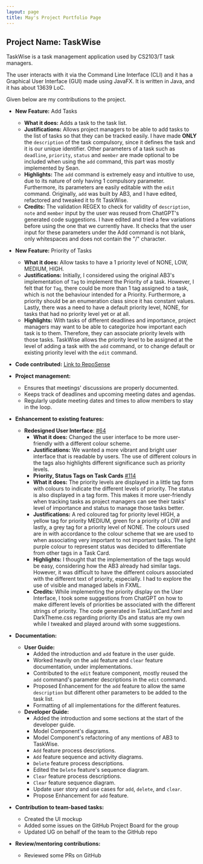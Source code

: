 ```yaml
---
layout: page
title: May's Project Portfolio Page
---
```


## Project Name: TaskWise

TaskWise is a task management application used by CS2103/T task managers.

The user interacts with it via the Command Line Interface (CLI) and it has a Graphical User
Interface (GUI) made using JavaFX. It is written in Java, and it has about 13639 LoC.

Given below are my contributions to the project.

* **New Feature:** Add Tasks
  * **What it does:** Adds a task to the task list.
  * **Justifications:** Allows project managers to be able to add tasks to the list of tasks so that they can
    be tracked easily. I have made **ONLY** the `description` of the task compulsory, since it
    defines the task and it is our unique identifier. Other parameters of a task such as `deadline`, `priority`,
    `status` and `member` are made optional to be included when using the `add` command, this part was mostly
    implemented by Sean.
  * **Highlights:** The `add` command is extremely easy and intuitive to use, due to its nature of only having 1
    compulsory parameter. Furthermore, its parameters are easily editable with the `edit` command. Originally, `add` was
    built by AB3, and I have edited, refactored and tweaked it to fit TaskWise.
  * **Credits:** The validation REGEX to check for validity of `description`, `note` and `member` input by the user
    was reused from ChatGPT's generated code suggestions. I have edited and tried a few variations before using the one that we
    currently have. It checks that the user input for these parameters under the Add command is not blank, only
    whitespaces and does not contain the "/" character.

* **New Feature:** Priority of Tasks
  * **What it does:** Allow tasks to have a 1 priority level of NONE, LOW, MEDIUM, HIGH.
  * **Justifications:** Initially, I considered using the original AB3's implementation of `Tag` to implement the Priority
    of a task. However, I felt that for `Tag`, there could be more than 1 tag assigned to a task, which is not the
    behaviour intended for a Priority. Furthermore, a priority should be an enumeration class since it has constant
    values. Lastly, there was a need to have a default priority level, NONE, for tasks that had no priority level yet
    or at all.
  * **Highlights:** With tasks of different deadlines and importance, project managers may want to be able to
    categorize how important each task is to them. Therefore, they can associate priority levels with those tasks.
    TaskWise allows the priority level to be assigned at the level of adding a task with the `add` command, or to change
    default or existing priority level with the `edit` command.

* **Code contributed:** [Link to RepoSense](https://nus-cs2103-ay2324s1.github.io/tp-dashboard/?search=maypfv&sort=groupTitle&sortWithin=title&timeframe=commit&mergegroup=&groupSelect=groupByRepos&breakdown=true&checkedFileTypes=docs~functional-code~test-code&since=2023-09-22&tabOpen=true&tabType=authorship&tabAuthor=maypfv&tabRepo=AY2324S1-CS2103T-T17-1%2Ftp%5Bmaster%5D&authorshipIsMergeGroup=false&authorshipFileTypes=docs~functional-code~test-code&authorshipIsBinaryFileTypeChecked=false&authorshipIsIgnoredFilesChecked=false)

* **Project management:**
  * Ensures that meetings' discussions are properly documented.
  * Keeps track of deadlines and upcoming meeting dates and agendas.
  * Regularly update meeting dates and times to allow members to stay in the loop.

* **Enhancement to existing features:**
  * **Redesigned User Interface**: [#64](https://github.com/AY2324S1-CS2103T-T17-1/tp/pull/64)
    * **What it does:** Changed the user interface to be more user-friendly with a different colour scheme.
    * **Justifications:** We wanted a more vibrant and bright user interface that is readable by users. The use of different
      colours in the tags also highlights different significance such as priority levels.
    * **Priority, Status Tags on Task Cards** [#114](https://github.com/AY2324S1-CS2103T-T17-1/tp/pull/114)
    * **What it does:** The priority levels are displayed in a little tag form with colours to indicate the different levels
      of priority. The status is also displayed in a tag form. This makes it more user-friendly when tracking tasks as
      project managers can see their tasks' level of importance and status to manage those tasks better.
    * **Justifications:** A red coloured tag for priority level HIGH, a yellow tag for priority MEDIUM, green for a
      priority of LOW and lastly, a grey tag for a priority level of NONE. The colours used are in with accordance to the
      colour scheme that we are used to when associating very important to not important tasks. The light purple colour
      to represent status was decided to differentiate from other tags in a Task Card.
    * **Highlights:** I thought that the implementation of the tags would be easy, considering how the AB3 already had
      similar tags. However, it was difficult to have the different colours associated with the different text of
      priority, especially. I had to explore the use of visible and managed labels in FXML.
    * **Credits:** While implementing the priority display on the User Interface, I took some suggestions from ChatGPT on
      how to make different levels of priorities be associated with the different strings of priority. The code generated
      in TaskListCard.fxml and DarkTheme.css regarding priority IDs and status are my own while I tweaked and played
      around with some suggestions.

* **Documentation:**
  * **User Guide:**
    * Added the introduction and `add` feature in the user guide.
    * Worked heavily on the `add` feature and `clear` feature documentation, under implementations.
    * Contributed to the `edit` feature component, mostly reused the `add` command's parameter descriptions in the `edit`
      command.
    * Proposed Enhancement for the `add` feature to allow the same `description` but different other parameters to be added to
      the task list.
    * Formatting of all implementations for the different features.
  * **Developer Guide:**
    * Added the introduction and some sections at the start of the developer guide.
    * Model Component's diagrams.
    * Model Component's refactoring of any mentions of AB3 to TaskWise.
    * `Add` feature process descriptions.
    * `Add` feature sequence and activity diagrams.
    * `Delete` feature process descriptions.
    * Edited the `Delete` feature's sequence diagram.
    * `Clear` feature process descriptions.
    * `Clear` feature sequence diagram.
    * Update user story and use cases for `add`, `delete`, and `clear`.
    * Propose Enhancement for `add` feature.
* **Contribution to team-based tasks:**
  * Created the UI mockup
  * Added some issues on the GitHub Project Board for the group
  * Updated UG on behalf of the team to the GitHub repo
* **Review/mentoring contributions:**
  * Reviewed some PRs on GitHub
